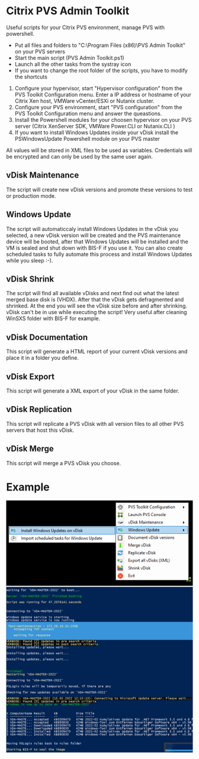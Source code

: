# Citrix PVS Admin Toolkit
Useful scripts for your Citrix PVS environment, manage PVS with powershell.
- Put all files and folders to "C:\Program Files (x86)\PVS Admin Toolkit" on your PVS servers
- Start the main script (PVS Admin Toolkit.ps1)
- Launch all the other tasks from the systray icon
- If you want to change the root folder of the scripts, you have to modify the shortcuts

1. Configure your hypervisor, start "Hypervisor configuration" from the PVS Toolkit Configuration menu. Enter a IP address or hostname of your Citrix Xen host, VMWare vCenter/ESXi or Nutanix cluster.
2. Configure your PVS environment, start "PVS configuration" from the PVS Toolkit Configuration menu and answer the queastions. 
3. Install the Powershell modules for your choosen hypervisor on your PVS server (Citrix XenServer SDK, VMWare Power.CLI or Nutanix.CLI )
4. If you want to install Windows Updates inside your vDisk install the PSWindowsUpdate Powershell module on your PVS master

All values will be stored in XML files to be used as variables. Credentials will be encrypted and can only be used by the same user again. 

## vDisk Maintenance
The script will create new vDisk versions and promote these versions to test or production mode.

## Windows Update
The script will automaticcaly install Windows Updates in the vDisk you selected, a new vDisk version will be created and the PVS maintenance device will be booted, after that Windows Updates will be installed and the VM is sealed and shut down with BIS-F if you use it. You can also create scheduled tasks to fully automate this process and install Windows Updates while you sleep :-). 
## vDisk Shrink
The script will find all available vDisks and next find out what the latest merged base disk is (VHDX). After that the vDisk gets defragmented and shrinked. At the end you will see the vDisk size before and after shrinking. vDisk can't be in use while executing the script! Very useful after cleaning WinSXS folder with BIS-F for example. 

## vDisk Documentation
This script will generate a HTML report of your current vDisk versions and place it in a folder you define.

## vDisk Export
This script will generate a XML export of your vDisk in the same folder.

## vDisk Replication
This script will replicate a PVS vDisk with all version files to all other PVS servers that host this vDisk.

## vDisk Merge
This script will merge a PVS vDisk you choose.

# Example

![Toolkit](https://github.com/Mohrpheus78/Citrix/blob/main/PVS%20Admin%20Toolkit/PVSAdminToolkit.png)
![Toolkit](https://github.com/Mohrpheus78/Citrix/blob/main/PVS%20Admin%20Toolkit/WU.png)